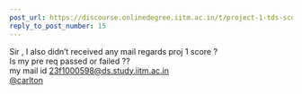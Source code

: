 ```yaml
---
post_url: https://discourse.onlinedegree.iitm.ac.in/t/project-1-tds-score-not-showing-i/168916/23
reply_to_post_number: 15
---
```

Sir , I also didn’t received any mail regards proj 1 score ?  
Is my pre req passed or failed ??  
my mail id 23f1000598@ds.study.iitm.ac.in  
[@carlton](/u/carlton)